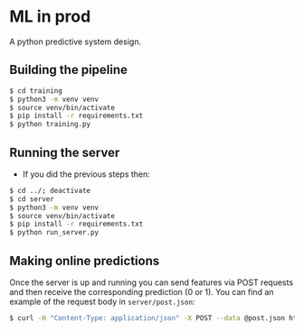# ML in prod
A python predictive system design.

## Building the pipeline
```bash
$ cd training
$ python3 -m venv venv
$ source venv/bin/activate
$ pip install -r requirements.txt
$ python training.py
```

## Running the server
- If you did the previous steps then:
```bash
$ cd ../; deactivate
$ cd server
$ python3 -m venv venv
$ source venv/bin/activate
$ pip install -r requirements.txt
$ python run_server.py
```

## Making online predictions
Once the server is up and running you can send features via POST requests and then receive the corresponding prediction (0 or 1).
You can find an example of the request body in `server/post.json`:
```bash
$ curl -H "Content-Type: application/json" -X POST --data @post.json http://localhost:5000/predict
```

